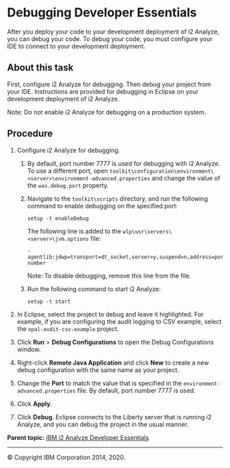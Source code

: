 Debugging Developer Essentials
==============================

After you deploy your code to your development deployment of i2 Analyze, you can debug your code. To debug your code, you must configure your IDE to connect to your development deployment.

About this task
---------------

First, configure i2 Analyze for debugging. Then debug your project from your IDE. Instructions are provided for debugging in Eclipse on your development deployment of i2 Analyze.

Note: Do not enable i2 Analyze for debugging on a production system.

Procedure
---------

1.  Configure i2 Analyze for debugging.
    1.  By default, port number 7777 is used for debugging with i2 Analyze. To use a different port, open `toolkit\configuration\environment\<server>\environment-advanced.properties` and change the value of the `was.debug.port` property.
    2.  Navigate to the `toolkit\scripts` directory, and run the following command to enable debugging on the specified port:
        ``` pre
        setup -t enableDebug
        ```

        The following line is added to the `wlp\usr\servers\<server>\jvm.options` file:
        ``` pre
        -agentlib:jdwp=transport=dt_socket,server=y,suspend=n,address=port number
        ```

        Note: To disable debugging, remove this line from the file.

    3.  Run the following command to start i2 Analyze:
        ``` pre
        setup -t start
        ```

2.  In Eclipse, select the project to debug and leave it highlighted.
    For example, if you are configuring the audit logging to CSV example, select the `opal-audit-csv-example` project.

3.  Click **Run** &gt; **Debug Configurations** to open the Debug Configurations window.
4.  Right-click **Remote Java Application** and click **New** to create a new debug configuration with the same name as your project.
5.  Change the **Port** to match the value that is specified in the `environment-advanced.properties` file.
    By default, port number 7777 is used.

6.  Click **Apply**.
7.  Click **Debug**.
    Eclipse connects to the Liberty server that is running i2 Analyze, and you can debug the project in the usual manner.

**Parent topic:** <a href="developer_essentials_welcome.md" class="link" title="IBM i2 Analyze Developer Essentials contains tools, libraries, and examples that enable development and deployment of custom extensions to i2 Analyze. Developer Essentials also includes API documentation and guides to deploying the software and the example projects.">IBM i2 Analyze Developer Essentials</a>

------------------------------------------------------------------------

© Copyright IBM Corporation 2014, 2020.


